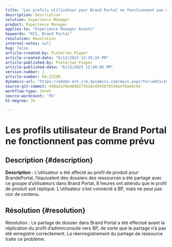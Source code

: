 ```yaml
---
title: "Les profils utilisateur pour Brand Portal ne fonctionnent pas comme prévu"
description: Description
solution: Experience Manager
product: Experience Manager
applies-to: "Experience Manager Assets"
keywords: "KCS, Brand Portal"
resolution: Resolution
internal-notes: null
bug: false
article-created-by: PieterJan Pieper
article-created-date: "6/13/2023 12:35:24 PM"
article-published-by: PieterJan Pieper
article-published-date: "6/13/2023 12:48:05 PM"
version-number: 1
article-number: KA-22298
dynamics-url: "https://adobe-ent.crm.dynamics.com/main.aspx?forceUCI=1&pagetype=entityrecord&etn=knowledgearticle&id=ca3739c0-e609-ee11-8f6e-6045bd006149"
source-git-commit: e9da2a70e4890273518cd3916f8536a47bae8c94
workflow-type: tm+mt
source-wordcount: '95'
ht-degree: 3%

---
```


# Les profils utilisateur de Brand Portal ne fonctionnent pas comme prévu

## Description {#description}


<b>Description</b> : L’utilisateur a été affecté au profil de produit pour BrandePortal, l’équivalent des dossiers des ressources a été partagé avec ce groupe d’utilisateurs dans Brand Portal, 8 heures ont attendu que le profil de produit soit répliqué. L’utilisateur s’est connecté à BP, mais ne peut pas voir de contenu.


## Résolution {#resolution}


Résolution : Le partage de dossier dans Brand Portal a été effectué avant la réplication du profil d’adminconsole vers BP, de sorte que le partage n’a pas été enregistré correctement. La réenregistrement du partage de ressource traite ce problème.
